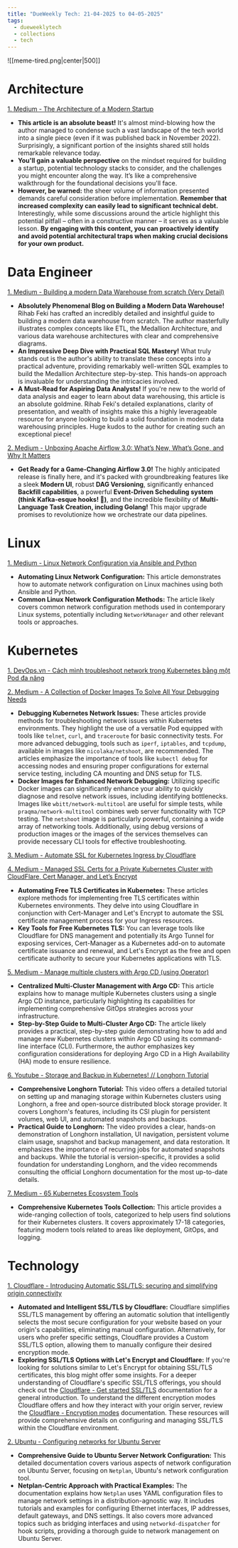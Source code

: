 ```yaml
---
title: "DueWeekly Tech: 21-04-2025 to 04-05-2025"
tags:
  - dueweeklytech
  - collections
  - tech
---
```



![[meme-tired.png|center|500]]

# Architecture

[1. Medium - The Architecture of a Modern Startup](https://medium.com/better-programming/architecture-of-modern-startup-abaec235c2eb)

- **This article is an absolute beast!** It's almost mind-blowing how the author managed to condense such a vast landscape of the tech world into a single piece (even if it was published back in November 2022). Surprisingly, a significant portion of the insights shared still holds remarkable relevance today.
- **You'll gain a valuable perspective** on the mindset required for building a startup, potential technology stacks to consider, and the challenges you might encounter along the way. It’s like a comprehensive walkthrough for the foundational decisions you'll face.
- **However, be warned:** the sheer volume of information presented demands careful consideration before implementation. **Remember that increased complexity can easily lead to significant technical debt.** Interestingly, while some discussions around the article highlight this potential pitfall – often in a constructive manner – it serves as a valuable lesson. **By engaging with this content, you can proactively identify and avoid potential architectural traps when making crucial decisions for your own product.**
# Data Engineer

[1. Medium - Building a modern Data Warehouse from scratch (Very Detail)](https://medium.com/@rihab-feki/building-a-modern-data-warehouse-from-scratch-d18d346a7118)

- **Absolutely Phenomenal Blog on Building a Modern Data Warehouse!** Rihab Feki has crafted an incredibly detailed and insightful guide to building a modern data warehouse from scratch. The author masterfully illustrates complex concepts like ETL, the Medallion Architecture, and various data warehouse architectures with clear and comprehensive diagrams.
- **An Impressive Deep Dive with Practical SQL Mastery!** What truly stands out is the author's ability to translate these concepts into a practical adventure, providing remarkably well-written SQL examples to build the Medallion Architecture step-by-step. This hands-on approach is invaluable for understanding the intricacies involved.
- **A Must-Read for Aspiring Data Analysts!** If you're new to the world of data analysis and eager to learn about data warehousing, this article is an absolute goldmine. Rihab Feki's detailed explanations, clarity of presentation, and wealth of insights make this a highly leverageable resource for anyone looking to build a solid foundation in modern data warehousing principles. Huge kudos to the author for creating such an exceptional piece!

[2. Medium - Unboxing Apache Airflow 3.0: What’s New, What’s Gone, and Why It Matters](https://medium.com/data-engineering-space/unboxing-apache-airflow-3-0-whats-new-what-s-gone-and-why-it-matters-291f08fbb18a)

- **Get Ready for a Game-Changing Airflow 3.0!** The highly anticipated release is finally here, and it's packed with groundbreaking features like a sleek **Modern UI**, robust **DAG Versioning**, significantly enhanced **Backfill capabilities**, a powerful **Event-Driven Scheduling system (think Kafka-esque hooks! 🚀)**, and the incredible flexibility of **Multi-Language Task Creation, including Golang!** This major upgrade promises to revolutionize how we orchestrate our data pipelines.
# Linux

[1. Medium - Linux Network Configuration via Ansible and Python](https://medium.com/@eren.c.uysal/linux-network-configuration-via-ansible-and-python-612a88f99074)

- **Automating Linux Network Configuration:** This article demonstrates how to automate network configuration on Linux machines using both Ansible and Python.
- **Common Linux Network Configuration Methods:** The article likely covers common network configuration methods used in contemporary Linux systems, potentially including `NetworkManager` and other relevant tools or approaches.
# Kubernetes

[1. DevOps.vn - Cách mình troubleshoot network trong Kubernetes bằng một Pod đa năng](https://devops.vn/posts/cach-minh-troubleshoot-network-trong-kubernetes-bang-mot-pod-da-nang/)

[2. Medium - A Collection of Docker Images To Solve All Your Debugging Needs](https://medium.com/better-programming/a-collection-of-docker-images-to-solve-all-your-debugging-needs-189973aae5c0)

- **Debugging Kubernetes Network Issues:** These articles provide methods for troubleshooting network issues within Kubernetes environments. They highlight the use of a versatile Pod equipped with tools like `telnet`, `curl`, and `traceroute` for basic connectivity tests. For more advanced debugging, tools such as `iperf`, `iptables`, and `tcpdump`, available in images like `nicolaka/netshoot`, are recommended. The articles emphasize the importance of tools like `kubectl debug` for accessing nodes and ensuring proper configurations for external service testing, including CA mounting and DNS setup for TLS.
- **Docker Images for Enhanced Network Debugging:** Utilizing specific Docker images can significantly enhance your ability to quickly diagnose and resolve network issues, including identifying bottlenecks. Images like `wbitt/network-multitool` are useful for simple tests, while `praqma/network-multitool` combines web server functionality with TCP testing. The `netshoot` image is particularly powerful, containing a wide array of networking tools. Additionally, using debug versions of production images or the images of the services themselves can provide necessary CLI tools for effective troubleshooting.

[3. Medium - Automate SSL for Kubernetes Ingress by Cloudflare](https://hadoan.medium.com/automate-ssl-for-kubernetes-ingress-by-cloudflare-76b889628397)

[4. Medium - Managed SSL Certs for a Private Kubernetes Cluster with CloudFlare, Cert Manager, and Let’s Encrypt](https://medium.com/@kevinlutzer9/managed-ssl-certs-for-a-private-kubernetes-cluster-with-cloudflare-cert-manager-and-lets-encrypt-7987ba19044f)

- **Automating Free TLS Certificates in Kubernetes:** These articles explore methods for implementing free TLS certificates within Kubernetes environments. They delve into using Cloudflare in conjunction with Cert-Manager and Let's Encrypt to automate the SSL certificate management process for your Ingress resources.
- **Key Tools for Free Kubernetes TLS:** You can leverage tools like Cloudflare for DNS management and potentially its Argo Tunnel for exposing services, Cert-Manager as a Kubernetes add-on to automate certificate issuance and renewal, and Let's Encrypt as the free and open certificate authority to secure your Kubernetes applications with TLS.

[5. Medium - Manage multiple clusters with Argo CD (using Operator)](https://abhishekveeramalla-av.medium.com/manage-multiple-clusters-with-openshift-gitops-based-on-argo-cd-84e1fa761218)

- **Centralized Multi-Cluster Management with Argo CD:** This article explains how to manage multiple Kubernetes clusters using a single Argo CD instance, particularly highlighting its capabilities for implementing comprehensive GitOps strategies across your infrastructure.
- **Step-by-Step Guide to Multi-Cluster Argo CD:** The article likely provides a practical, step-by-step guide demonstrating how to add and manage new Kubernetes clusters within Argo CD using its command-line interface (CLI). Furthermore, the author emphasizes key configuration considerations for deploying Argo CD in a High Availability (HA) mode to ensure resilience.

[6. Youtube - Storage and Backup in Kubernetes! // Longhorn Tutorial](https://www.youtube.com/watch?v=-ImtLXcEna8&ab_channel=ChristianLempa)

- **Comprehensive Longhorn Tutorial:** This video offers a detailed tutorial on setting up and managing storage within Kubernetes clusters using Longhorn, a free and open-source distributed block storage provider. It covers Longhorn's features, including its CSI plugin for persistent volumes, web UI, and automated snapshots and backups.
- **Practical Guide to Longhorn:** The video provides a clear, hands-on demonstration of Longhorn installation, UI navigation, persistent volume claim usage, snapshot and backup management, and data restoration. It emphasizes the importance of recurring jobs for automated snapshots and backups. While the tutorial is version-specific, it provides a solid foundation for understanding Longhorn, and the video recommends consulting the official Longhorn documentation for the most up-to-date details.

[7. Medium - 65 Kubernetes Ecosystem Tools](https://medium.com/@devopsdiariesinfo/65-kubernetes-ecosystem-tools-1c2b1a2adee0)

- **Comprehensive Kubernetes Tools Collection:** This article provides a wide-ranging collection of tools, categorized to help users find solutions for their Kubernetes clusters. It covers approximately 17-18 categories, featuring modern tools related to areas like deployment, GitOps, and logging.
# Technology

[1. Cloudflare - Introducing Automatic SSL/TLS: securing and simplifying origin connectivity](https://blog.cloudflare.com/introducing-automatic-ssl-tls-securing-and-simplifying-origin-connectivity/)

- **Automated and Intelligent SSL/TLS by Cloudflare:** Cloudflare simplifies SSL/TLS management by offering an automatic solution that intelligently selects the most secure configuration for your website based on your origin's capabilities, eliminating manual configuration. Alternatively, for users who prefer specific settings, Cloudflare provides a Custom SSL/TLS option, allowing them to manually configure their desired encryption mode.
- **Exploring SSL/TLS Options with Let's Encrypt and Cloudflare:** If you're looking for solutions similar to Let's Encrypt for obtaining SSL/TLS certificates, this blog might offer some insights. For a deeper understanding of Cloudflare's specific SSL/TLS offerings, you should check out the [Cloudflare - Get started SSL/TLS](https://developers.cloudflare.com/ssl/get-started/) documentation for a general introduction. To understand the different encryption modes Cloudflare offers and how they interact with your origin server, review the [Cloudflare - Encryption modes](https://developers.cloudflare.com/ssl/origin-configuration/ssl-modes/) documentation. These resources will provide comprehensive details on configuring and managing SSL/TLS within the Cloudflare environment.

[2. Ubuntu - Configuring networks for Ubuntu Server](https://documentation.ubuntu.com/server/explanation/networking/configuring-networks/)

- **Comprehensive Guide to Ubuntu Server Network Configuration:** This detailed documentation covers various aspects of network configuration on Ubuntu Server, focusing on `Netplan`, Ubuntu's network configuration tool.
- **Netplan-Centric Approach with Practical Examples:** The documentation explains how `Netplan` uses YAML configuration files to manage network settings in a distribution-agnostic way. It includes tutorials and examples for configuring Ethernet interfaces, IP addresses, default gateways, and DNS settings. It also covers more advanced topics such as bridging interfaces and using `networkd-dispatcher` for hook scripts, providing a thorough guide to network management on Ubuntu Server.
